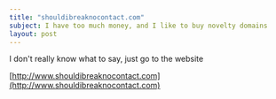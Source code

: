 ```yaml
---
title: "shouldibreaknocontact.com"
subject: I have too much money, and I like to buy novelty domains
layout: post
---
```


I don't really know what to say, just go to the website

[http://www.shouldibreaknocontact.com](http://www.shouldibreaknocontact.com)
